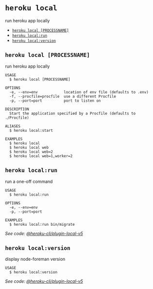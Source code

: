 `heroku local`
==============

run heroku app locally

* [`heroku local [PROCESSNAME]`](#heroku-local-processname)
* [`heroku local:run`](#heroku-localrun)
* [`heroku local:version`](#heroku-localversion)

## `heroku local [PROCESSNAME]`

run heroku app locally

```
USAGE
  $ heroku local [PROCESSNAME]

OPTIONS
  -e, --env=env            location of env file (defaults to .env)
  -f, --procfile=procfile  use a different Procfile
  -p, --port=port          port to listen on

DESCRIPTION
  Start the application specified by a Procfile (defaults to ./Procfile)

ALIASES
  $ heroku local:start

EXAMPLES
  $ heroku local
  $ heroku local web
  $ heroku local web=2
  $ heroku local web=1,worker=2
```

## `heroku local:run`

run a one-off command

```
USAGE
  $ heroku local:run

OPTIONS
  -e, --env=env
  -p, --port=port

EXAMPLES
  $ heroku local:run bin/migrate
```

_See code: [@heroku-cli/plugin-local-v5](https://github.com/heroku/cli/blob/v7.19.3/packages/local-v5/lib/commands/local/run.js)_

## `heroku local:version`

display node-foreman version

```
USAGE
  $ heroku local:version
```

_See code: [@heroku-cli/plugin-local-v5](https://github.com/heroku/cli/blob/v7.19.3/packages/local-v5/lib/commands/local/version.js)_

